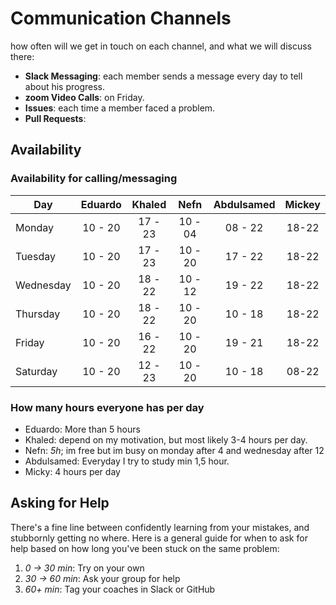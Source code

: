 # Communication Channels

how often will we get in touch on each channel, and what we will discuss there:

- **Slack Messaging**: each member sends a message every day to tell about his
  progress.
- **zoom Video Calls**: on Friday.
- **Issues**: each time a member faced a problem.
- **Pull Requests**:

## Availability

### Availability for calling/messaging

| Day       | Eduardo | Khaled  |  Nefn   | Abdulsamed | Mickey |
| --------- | :-----: | :-----: | :-----: | :--------: | :----: |
| Monday    | 10 - 20 | 17 - 23 | 10 - 04 |  08 - 22   | 18-22  |
| Tuesday   | 10 - 20 | 17 - 23 | 10 - 20 |  17 - 22   | 18-22  |
| Wednesday | 10 - 20 | 18 - 22 | 10 - 12 |  19 - 22   | 18-22  |
| Thursday  | 10 - 20 | 18 - 22 | 10 - 20 |  10 - 18   | 18-22  |
| Friday    | 10 - 20 | 16 - 22 | 10 - 20 |  19 - 21   | 18-22  |
| Saturday  | 10 - 20 | 12 - 23 | 10 - 20 |  10 - 18   | 08-22  |

### How many hours everyone has per day

- Eduardo: More than 5 hours
- Khaled: depend on my motivation, but most likely 3-4 hours per day.
- Nefn: _5h_; im free but im busy on monday after 4 and wednesday after 12
- Abdulsamed: Everyday I try to study min 1,5 hour.
- Micky: 4 hours per day

## Asking for Help

There's a fine line between confidently learning from your mistakes, and
stubbornly getting no where. Here is a general guide for when to ask for help
based on how long you've been stuck on the same problem:

1. _0 -> 30 min_: Try on your own
2. _30 -> 60 min_: Ask your group for help
3. _60+ min_: Tag your coaches in Slack or GitHub
